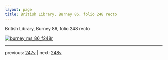 ```yaml
---
layout: page
title: British Library, Burney 86, folio 248 recto
---
```


British Library, Burney 86, folio 248 recto

[![burney_ms_86_f248r](http://www.homermultitext.org/iipsrv?IIIF=/project/homer/pyramidal/deepzoom/bl/burney86imgs/v1/burney_ms_86_f248r.tif/full/800,/0/default.jpg)](http://www.homermultitext.org/ict2/?urn=urn:cite2:bl:burney86imgs.v1:burney_ms_86_f248r) 

---

previous:  [247v](../247v/) | next: [248v](../248v/)